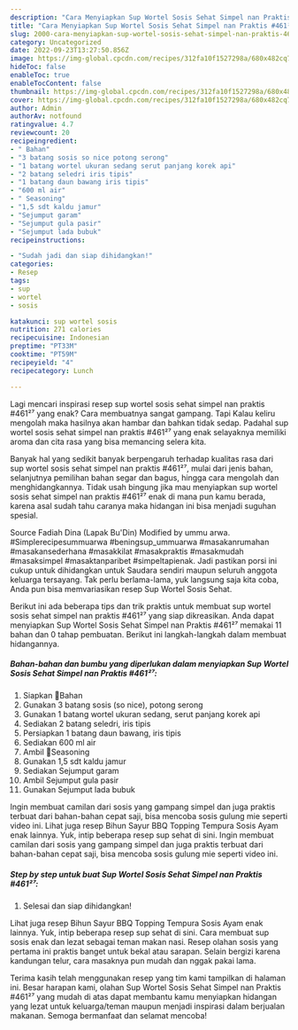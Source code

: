 ```yaml
---
description: "Cara Menyiapkan Sup Wortel Sosis Sehat Simpel nan Praktis #461²⁷Menu Sahur"
title: "Cara Menyiapkan Sup Wortel Sosis Sehat Simpel nan Praktis #461²⁷Menu Sahur"
slug: 2000-cara-menyiapkan-sup-wortel-sosis-sehat-simpel-nan-praktis-461menu-sahur
category: Uncategorized
date: 2022-09-23T13:27:50.856Z
image: https://img-global.cpcdn.com/recipes/312fa10f1527298a/680x482cq70/sup-wortel-sosis-sehat-simpel-nan-praktis-461-foto-resep-utama.jpg
hideToc: false
enableToc: true
enableTocContent: false
thumbnail: https://img-global.cpcdn.com/recipes/312fa10f1527298a/680x482cq70/sup-wortel-sosis-sehat-simpel-nan-praktis-461-foto-resep-utama.jpg
cover: https://img-global.cpcdn.com/recipes/312fa10f1527298a/680x482cq70/sup-wortel-sosis-sehat-simpel-nan-praktis-461-foto-resep-utama.jpg
author: Admin
authorAv: notfound
ratingvalue: 4.7
reviewcount: 20
recipeingredient:
- " Bahan"
- "3 batang sosis so nice potong serong"
- "1 batang wortel ukuran sedang serut panjang korek api"
- "2 batang seledri iris tipis"
- "1 batang daun bawang iris tipis"
- "600 ml air"
- " Seasoning"
- "1,5 sdt kaldu jamur"
- "Sejumput garam"
- "Sejumput gula pasir"
- "Sejumput lada bubuk"
recipeinstructions:

- "Sudah jadi dan siap dihidangkan!"
categories:
- Resep
tags:
- sup
- wortel
- sosis

katakunci: sup wortel sosis 
nutrition: 271 calories
recipecuisine: Indonesian
preptime: "PT33M"
cooktime: "PT59M"
recipeyield: "4"
recipecategory: Lunch

---
```



Lagi mencari inspirasi resep sup wortel sosis sehat simpel nan praktis #461²⁷ yang enak? Cara membuatnya sangat gampang. Tapi Kalau keliru mengolah maka hasilnya akan hambar dan bahkan tidak sedap. Padahal sup wortel sosis sehat simpel nan praktis #461²⁷ yang enak selayaknya memiliki aroma dan cita rasa yang bisa memancing selera kita.


Banyak hal yang sedikit banyak berpengaruh terhadap kualitas rasa dari sup wortel sosis sehat simpel nan praktis #461²⁷, mulai dari jenis bahan, selanjutnya pemilihan bahan segar dan bagus, hingga cara mengolah dan menghidangkannya. Tidak usah bingung jika mau menyiapkan sup wortel sosis sehat simpel nan praktis #461²⁷ enak di mana pun kamu berada, karena asal sudah tahu caranya maka hidangan ini bisa menjadi suguhan spesial.

Source Fadiah Dina (Lapak Bu&#39;Din) Modified by ummu arwa. #Simplerecipesummuarwa #beningsup_ummuarwa #masakanrumahan #masakansederhana #masakkilat #masakpraktis #masakmudah #masaksimpel #masaktanparibet #simpeltapienak. Jadi pastikan porsi ini cukup untuk dihidangkan untuk Saudara sendiri maupun seluruh anggota keluarga tersayang. Tak perlu berlama-lama, yuk langsung saja kita coba, Anda pun bisa memvariasikan resep Sup Wortel Sosis Sehat.


Berikut ini ada beberapa tips dan trik praktis untuk membuat sup wortel sosis sehat simpel nan praktis #461²⁷ yang siap dikreasikan. Anda dapat menyiapkan Sup Wortel Sosis Sehat Simpel nan Praktis #461²⁷ memakai 11 bahan dan 0 tahap pembuatan. Berikut ini langkah-langkah dalam membuat hidangannya.

<!--inarticleads1-->

##### Bahan-bahan dan bumbu yang diperlukan dalam menyiapkan Sup Wortel Sosis Sehat Simpel nan Praktis #461²⁷:

1. Siapkan  🌷Bahan
1. Gunakan 3 batang sosis (so nice), potong serong
1. Gunakan 1 batang wortel ukuran sedang, serut panjang korek api
1. Sediakan 2 batang seledri, iris tipis
1. Persiapkan 1 batang daun bawang, iris tipis
1. Sediakan 600 ml air
1. Ambil  🌷Seasoning
1. Gunakan 1,5 sdt kaldu jamur
1. Sediakan Sejumput garam
1. Ambil Sejumput gula pasir
1. Gunakan Sejumput lada bubuk


Ingin membuat camilan dari sosis yang gampang simpel dan juga praktis terbuat dari bahan-bahan cepat saji, bisa mencoba sosis gulung mie seperti video ini. Lihat juga resep Bihun Sayur BBQ Topping Tempura Sosis Ayam enak lainnya. Yuk, intip beberapa resep sup sehat di sini. Ingin membuat camilan dari sosis yang gampang simpel dan juga praktis terbuat dari bahan-bahan cepat saji, bisa mencoba sosis gulung mie seperti video ini. 

<!--inarticleads2-->

##### Step by step untuk buat Sup Wortel Sosis Sehat Simpel nan Praktis #461²⁷:


1. Selesai dan siap dihidangkan!

Lihat juga resep Bihun Sayur BBQ Topping Tempura Sosis Ayam enak lainnya. Yuk, intip beberapa resep sup sehat di sini. Cara membuat sup sosis enak dan lezat sebagai teman makan nasi. Resep olahan sosis yang pertama ini praktis banget untuk bekal atau sarapan. Selain bergizi karena kandungan telur, cara masaknya pun mudah dan nggak pakai lama. 

Terima kasih telah menggunakan resep yang tim kami tampilkan di halaman ini. Besar harapan kami, olahan Sup Wortel Sosis Sehat Simpel nan Praktis #461²⁷ yang mudah di atas dapat membantu kamu menyiapkan hidangan yang lezat untuk keluarga/teman maupun menjadi inspirasi dalam berjualan makanan. Semoga bermanfaat dan selamat mencoba!
